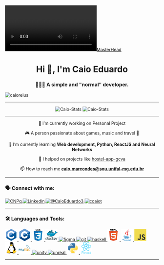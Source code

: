 <!---
**caioreius/caioreius** is a ✨ _special_ ✨ repository because its `README.md` (this file) appears on your GitHub profile.
You can click the Preview link to take a look at your changes.
--->

[![MasterHead](https://thumbs.gfycat.com/FlimsyFatGlowworm-mobile.mp4)](https://rishavchanda.io)

  <h1 align="center">Hi 👋, I'm Caio Eduardo</h1>

<h3 align="center">👨🏻‍💻 A simple and "normal" developer.</h3>

<p align="left"> <img src="https://komarev.com/ghpvc/?username=caioreius&label=Profile%20views&color=0e75b6&style=flat" alt="caioreius" /> </p>

*******

<div align="center">
  <img height="180em" src="https://github-readme-stats.vercel.app/api?username=caioreius&theme=dracula&count_private=true&show_icons=true&title_color=00A3Fa" alt="Caio-Stats">
  <img height="180em" src="https://github-readme-stats.vercel.app/api/top-langs/?username=caioreius&layout=compact&theme=dracula&count_private=true&title_color=00A3FF" alt="Caio-Stats">
<div/>

*******
  
 🔭 I’m currently working on Personal Project

 🎮 A person passionate about games, music and travel 🛫
 
 🌱 I’m currently learning **Web development, Python, ReactJS and Neural Networks**

 👯 I helped on projects like [hostel-app-gcva](https://github.com/caioreius/hostel-app-gcva)

 📫 How to reach me **caio.marcondes@sou.unifal-mg.edu.br**

*******
  
<h3 align="left">🗣️ Connect with me:</h3>
<p align="left"> <a href="http://lattes.cnpq.br/8351129539435330" target="_blank"> <img align="center" src="https://www.gov.br/cnpq/pt-br/canais_atendimento/identidade-visual/CNPq_v2017_rgb.png" alt="CNPq" height="40" width="85" /> </a>
<a href="https://www.linkedin.com/in/caio-eduardo-marcondes-1641bb231/" target="_blank"> <img align="center" src="https://content.linkedin.com/content/dam/me/business/en-us/amp/brand-site/v2/bg/LI-Bug.svg.original.svg" alt="Linkedin" height="40" width="85" /> </a>
<a href="https://replit.com/@CaioEduardo3" target="_blank"> <img align="center" src="https://play-lh.googleusercontent.com/baV9RL2D0iV8JkTtCzSxeLf6XxCJMWQYbyXMqyQfc0OQGtjkCyUenUbLb5tefYfMxfU=w240-h480-rw" alt="@CaioEduardo3" height="40" width="40" /</a>
<a href="https://instagram.com/ccaiot" target="blank"><img align="center" src="https://raw.githubusercontent.com/rahuldkjain/github-profile-readme-generator/master/src/images/icons/Social/instagram.svg" alt="ccaiot" height="40" width="40" /></a>
</p>

*******
  
<h3 align="left">🛠️ Languages and Tools:</h3>
<p align="left"> <a href="https://www.cprogramming.com/" target="_blank" rel="noreferrer"> <img src="https://raw.githubusercontent.com/devicons/devicon/master/icons/c/c-original.svg" alt="c" width="40" height="40"/> </a>
<a href="https://www.w3schools.com/cpp/" target="_blank" rel="noreferrer"> <img src="https://raw.githubusercontent.com/devicons/devicon/master/icons/cplusplus/cplusplus-original.svg" alt="cplusplus" width="40" height="40"/> </a> <a href="https://www.w3schools.com/css/" target="_blank" rel="noreferrer"> <img src="https://raw.githubusercontent.com/devicons/devicon/master/icons/css3/css3-original-wordmark.svg" alt="css3" width="40" height="40"/> </a> <a href="https://www.docker.com/" target="_blank" rel="noreferrer"> <img src="https://raw.githubusercontent.com/devicons/devicon/master/icons/docker/docker-original-wordmark.svg" alt="docker" width="40" height="40"/> </a> <a href="https://www.figma.com/" target="_blank" rel="noreferrer"> <img src="https://www.vectorlogo.zone/logos/figma/figma-icon.svg" alt="figma" width="40" height="40"/> </a> <a href="https://git-scm.com/" target="_blank" rel="noreferrer"> <img src="https://www.vectorlogo.zone/logos/git-scm/git-scm-icon.svg" alt="git" width="40" height="40"/> </a> 
<a href="https://www.haskell.org/" target="_blank" rel="noreferrer"> <img src="https://upload.wikimedia.org/wikipedia/commons/1/1c/Haskell-Logo.svg" alt="haskell" width="40" height="40"/> </a> 
<a href="https://www.w3.org/html/" target="_blank" rel="noreferrer"> <img src="https://raw.githubusercontent.com/devicons/devicon/master/icons/html5/html5-original-wordmark.svg" alt="html5" width="40" height="40"/> </a> <a href="https://www.java.com" target="_blank" rel="noreferrer"> <img src="https://raw.githubusercontent.com/devicons/devicon/master/icons/java/java-original.svg" alt="java" width="40" height="40"/> </a> <a href="https://developer.mozilla.org/en-US/docs/Web/JavaScript" target="_blank" rel="noreferrer"> <img src="https://raw.githubusercontent.com/devicons/devicon/master/icons/javascript/javascript-original.svg" alt="javascript" width="40" height="40"/> </a> <a href="https://www.linux.org/" target="_blank" rel="noreferrer"> <img src="https://raw.githubusercontent.com/devicons/devicon/master/icons/linux/linux-original.svg" alt="linux" width="40" height="40"/> </a> <a href="https://www.mysql.com/" target="_blank" rel="noreferrer"> <img src="https://raw.githubusercontent.com/devicons/devicon/master/icons/mysql/mysql-original-wordmark.svg" alt="mysql" width="40" height="40"/> </a> 
<a href="https://unity.com/" target="_blank" rel="noreferrer"> <img src="https://www.vectorlogo.zone/logos/unity3d/unity3d-icon.svg" alt="unity" width="40" height="40"/> </a> <a href="https://unrealengine.com/" target="_blank" rel="noreferrer"> <img src="https://raw.githubusercontent.com/kenangundogan/fontisto/036b7eca71aab1bef8e6a0518f7329f13ed62f6b/icons/svg/brand/unreal-engine.svg" alt="unreal" width="40" height="40"/> </a> <a href="https://www.python.org" target="_blank" rel="noreferrer"> <img src="https://raw.githubusercontent.com/devicons/devicon/master/icons/python/python-original.svg" alt="python" width="40" height="40"/> </a> <a href="https://reactjs.org/" target="_blank" rel="noreferrer"> <img src="https://raw.githubusercontent.com/devicons/devicon/master/icons/react/react-original-wordmark.svg" alt="react" width="40" height="40"/> </a> 
</p>

*******
